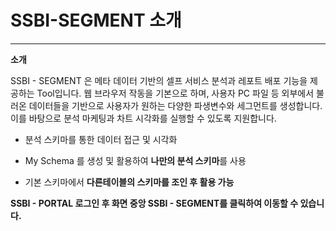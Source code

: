 
# SSBI-SEGMENT 소개
----

**소개**

SSBI - SEGMENT 은 메타 데이터 기반의 셀프 서비스 분석과 레포트 배포 기능을 제공하는 Tool입니다.
웹 브라우저 작동을 기본으로 하며, 사용자 PC 파일 등 외부에서 불러온 데이터들을 기반으로 사용자가 원하는 다양한 파생변수와 세그먼트를 생성합니다. 
이를 바탕으로 분석 마케팅과 차트 시각화를 실행할 수 있도록 지원합니다.

- 분석 스키마를 통한 데이터 접근 및 시각화

- My Schema 를 생성 및 활용하여 **나만의 분석 스키마**를 사용

- 기본 스키마에서 **다른테이블의 스키마를 조인 후 활용 가능**

  

**SSBI - PORTAL 로그인 후 화면 중앙 SSBI - SEGMENT를 클릭하여 이동할 수 있습니다.**

